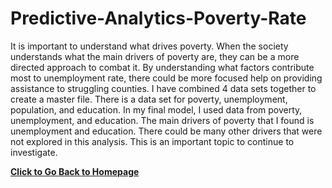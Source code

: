 # Predictive-Analytics-Poverty-Rate
It is important to understand what drives poverty. When the society understands what the main drivers of poverty are, they can be a more directed approach to combat it. By understanding what factors contribute most to unemployment rate, there could be more focused help on providing assistance to struggling counties. I have combined 4 data sets together to create a master file. There is a data set for poverty, unemployment, population, and education. In my final model, I used data from poverty, unemployment, and education. The main drivers of poverty that I found is unemployment and education. There could be many other drivers that were not explored in this analysis. This is an important topic to continue to investigate.

**[Click to Go Back to Homepage](https://nestingen.github.io/)**
